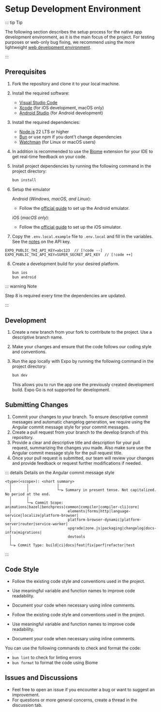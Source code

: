 # Setup Development Environment

::: tip Tip

The following section describes the setup process for the native app development environment, as it is the main focus of the project.
For testing purposes or web-only bug fixing, we recommend using the more lightweight [web development environment](/en/app/setup-web).

:::

## Prerequisites

1.  Fork the repository and clone it to your local machine.
2.  Install the required software:

    - [Visual Studio Code](https://code.visualstudio.com/)
    - [Xcode](https://apps.apple.com/us/app/xcode/id497799835?mt=12) (for iOS development, macOS only)
    - [Android Studio](https://developer.android.com/studio) (for Android development)

3.  Install the required dependencies:

    - [Node.js](https://nodejs.org/en/) 22 LTS or higher
    - [Bun](https://bun.sh) or use npm if you dont't change dependencies
    - [Watchman](https://facebook.github.io/watchman/docs/install) (for Linux or macOS users)

4.  In addition is recommended to use the [Biome](https://marketplace.visualstudio.com/items?itemName=biomejs.biome) extension for your IDE to get real-time feedback on your code.

5.  Install project dependencies by running the following command in the project directory:

    ```sh
    bun install
    ```

6.  Setup the emulator

    Android (_Windows, macOS, and Linux_):

    - Follow the [official guide](https://docs.expo.dev/workflow/android-studio-emulator/) to set up the Android emulator.

    iOS (_macOS only_):

    - Follow the [official guide](https://docs.expo.dev/workflow/ios-simulator/) to set up the iOS simulator.

7.  Copy the `.env.local.example` file to `.env.local` and fill in the variables.
    \
    See the [notes](/app/contribute#developer) on the API key.

```env
EXPO_PUBLIC_THI_API_KEY=abc123  // [!code --]
EXPO_PUBLIC_THI_API_KEY=SUPER_SECRET_API_KEY  // [!code ++]
```

8.  Create a development build for your desired platform.

    ```sh
    bun ios
    bun android
    ```

::: warning Note

Step 8 is required every time the dependencies are updated.

:::

## Development

1. Create a new branch from your fork to contribute to the project. Use a descriptive branch name.
2. Make your changes and ensure that the code follows our coding style and conventions.
3. Run the app locally with Expo by running the following command in the project directory:

   ```sh
   bun dev
   ```

   This allows you to run the app one the previously created development build. Expo Go is not supported for development.

## Submitting Changes

1. Commit your changes to your branch. To ensure descriptive commit messages and automatic changelog generation, we require using the Angular commit message style for your commit messages.
2. Create a pull request from your branch to the develop branch of this repository.
3. Provide a clear and descriptive title and description for your pull request, summarizing the changes you made. Also make sure use the Angular commit message style for the pull request title.
4. Once your pull request is submitted, our team will review your changes and provide feedback or request further modifications if needed.

::: details Details on the Angular commit message style

```
<type>(<scope>): <short summary>
  │       │             │
  │       │             └─⫸ Summary in present tense. Not capitalized. No period at the end.
  │       │
  │       └─⫸ Commit Scope: animations|bazel|benchpress|common|compiler|compiler-cli|core|
  │                          elements|forms|http|language-service|localize|platform-browser|
  │                          platform-browser-dynamic|platform-server|router|service-worker|
  │                          upgrade|zone.js|packaging|changelog|docs-infra|migrations|
  │                          devtools
  │
  └─⫸ Commit Type: build|ci|docs|feat|fix|perf|refactor|test
```

:::

## Code Style

- Follow the existing code style and conventions used in the project.
- Use meaningful variable and function names to improve code readability.
- Document your code when necessary using inline comments.

- Follow the existing code style and conventions used in the project.
- Use meaningful variable and function names to improve code readability.
- Document your code when necessary using inline comments.

You can use the following commands to check and format the code:

- `bun lint` to check for linting errors
- `bun format` to format the code using Biome

## Issues and Discussions

- Feel free to open an issue if you encounter a bug or want to suggest an improvement.
- For questions or more general concerns, create a thread in the discussion tab.
